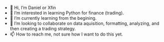 - 👋 Hi, I’m Daniel or Xfin
- 👀 I’m interested in learning Python for finance (trading).
- 🌱 I’m currently learning from the begining.
- 💞️ I’m looking to collaborate on data aquisition, formatting, analyzing, and then creating a trading strategy.
- 📫 How to reach me, not sure how I want to do this yet.

<!---
Xfin3749/Xfin3749 is a ✨ special ✨ repository because its `README.md` (this file) appears on your GitHub profile.
You can click the Preview link to take a look at your changes.
--->
